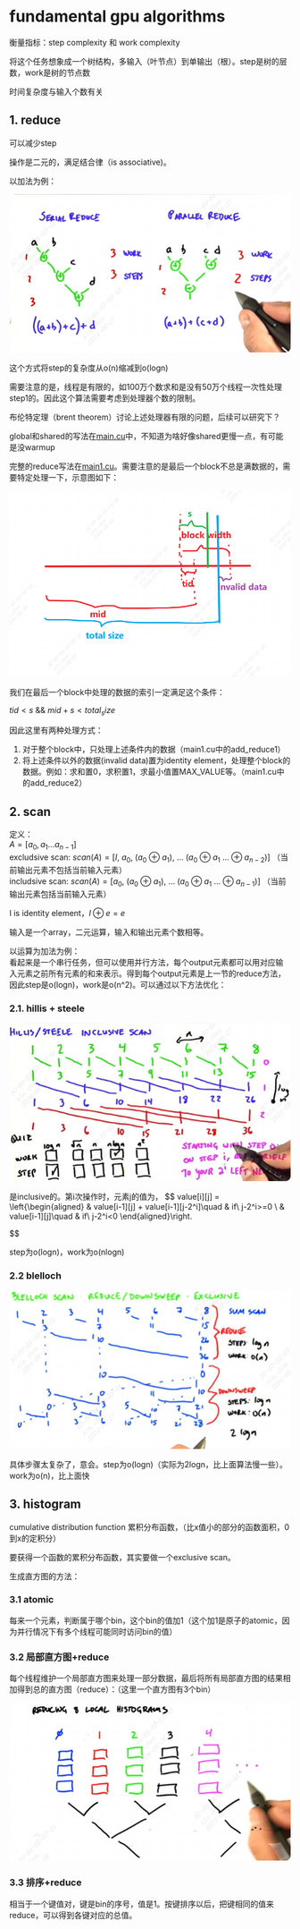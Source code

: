 # fundamental gpu algorithms

衡量指标：step complexity 和 work complexity

将这个任务想象成一个树结构，多输入（叶节点）到单输出（根）。step是树的层数，work是树的节点数

时间复杂度与输入个数有关

## 1. reduce
可以减少step

操作是二元的，满足结合律（is associative)。

以加法为例：

![reduce](./pic/reduce.png)

这个方式将step的复杂度从o(n)缩减到o(logn)

需要注意的是，线程是有限的，如100万个数求和是没有50万个线程一次性处理step1的。因此这个算法需要考虑到处理器个数的限制。

布伦特定理（brent theorem）讨论上述处理器有限的问题，后续可以研究下？

global和shared的写法在[main.cu](./main.cu)中，不知道为啥好像shared更慢一点，有可能是没warmup

完整的reduce写法在[main1.cu](./main1.cu)。需要注意的是最后一个block不总是满数据的，需要特定处理一下，示意图如下：

![reduce_note](./pic/reduce_note.png)

我们在最后一个block中处理的数据的索引一定满足这个条件：

$tid<s\ \&\&\ mid+s < total_size$

因此这里有两种处理方式：
1. 对于整个block中，只处理上述条件内的数据（main1.cu中的add_reduce1）
2. 将上述条件以外的数据(invalid data)置为identity element，处理整个block的数据。例如：求和置0，求积置1，求最小值置MAX_VALUE等。（main1.cu中的add_reduce2）

## 2. scan

定义：  
$A = [a_0, a_1 ... a_{n-1}]$  
excludsive scan: $scan(A) = [I,\ a_0,\ (a_0\ \oplus\ a_1),\ ...\ (a_0\ \oplus\ a_1\ ...\ \oplus\ a_{n-2})]$ （当前输出元素不包括当前输入元素）   
includsive scan: $scan(A) = [a_0,\ (a_0\ \oplus\ a_1),\ ...\ (a_0\ \oplus\ a_1\ ...\ \oplus\ a_{n-1})]$   （当前输出元素包括当前输入元素）

I is identity element，$I \oplus e = e$

输入是一个array，二元运算，输入和输出元素个数相等。

以运算为加法为例：  
看起来是一个串行任务，但可以使用并行方法，每个output元素都可以用对应输入元素之前所有元素的和来表示。得到每个output元素是上一节的reduce方法，因此step是o(logn)，work是o(n^2)。可以通过以下方法优化：

### 2.1. hillis + steele

![hillis_steele](./pic/hillis_steele.png)

是inclusive的。第i次操作时，元素j的值为，
$$
value[i][j] = \left\{\begin{aligned} 
              & value[i-1][j] + value[i-1][j-2^i]\quad  & if\ j-2^i>=0 \\
              & value[i-1][j]\quad  & if\ j-2^i<0 \end{aligned}\right.

$$

step为o(logn)，work为o(nlogn)

### 2.2 blelloch
![blelloch](./pic/blelloch.png)

具体步骤太复杂了，意会。step为o(logn)（实际为2logn，比上面算法慢一些）。work为o(n)，比上面快

## 3. histogram

cumulative distribution function 累积分布函数，（比x值小的部分的函数面积，0到x的定积分）

要获得一个函数的累积分布函数，其实要做一个exclusive scan。

生成直方图的方法：

### 3.1 atomic
每来一个元素，判断属于哪个bin，这个bin的值加1（这个加1是原子的atomic，因为并行情况下有多个线程可能同时访问bin的值）

### 3.2 局部直方图+reduce

每个线程维护一个局部直方图来处理一部分数据，最后将所有局部直方图的结果相加得到总的直方图（reduce）：（这里一个直方图有3个bin）

![histogram](./pic/histogram.png)

### 3.3 排序+reduce
相当于一个键值对，键是bin的序号，值是1。按键排序以后，把键相同的值来reduce，可以得到各键对应的总值。